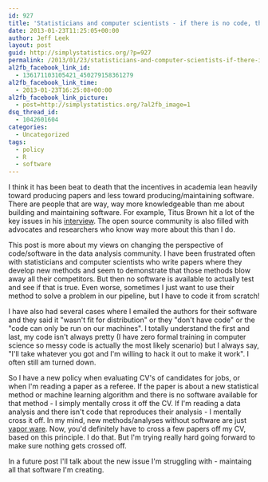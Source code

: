 ```yaml
---
id: 927
title: 'Statisticians and computer scientists - if there is no code, there is no paper'
date: 2013-01-23T11:25:05+00:00
author: Jeff Leek
layout: post
guid: http://simplystatistics.org/?p=927
permalink: /2013/01/23/statisticians-and-computer-scientists-if-there-is-no-code-there-is-no-paper/
al2fb_facebook_link_id:
  - 136171103105421_450279158361279
al2fb_facebook_link_time:
  - 2013-01-23T16:25:08+00:00
al2fb_facebook_link_picture:
  - post=http://simplystatistics.org/?al2fb_image=1
dsq_thread_id:
  - 1042601604
categories:
  - Uncategorized
tags:
  - policy
  - R
  - software
---
```

I think it has been beat to death that the incentives in academia lean heavily toward producing papers and less toward producing/maintaining software. There are people that are way, way more knowledgeable than me about building and maintaining software. For example, Titus Brown hit a lot of the key issues in his [interview](http://simplystatistics.org/2012/08/17/interview-with-c-titus-brown-computational-biologist/). The open source community is also filled with advocates and researchers who know way more about this than I do.

This post is more about my views on changing the perspective of code/software in the data analysis community. I have been frustrated often with statisticians and computer scientists who write papers where they develop new methods and seem to demonstrate that those methods blow away all their competitors. But then no software is available to actually test and see if that is true. Even worse, sometimes I just want to use their method to solve a problem in our pipeline, but I have to code it from scratch!

I have also had several cases where I emailed the authors for their software and they said it "wasn't fit for distribution" or they "don't have code" or the "code can only be run on our machines". I totally understand the first and last, my code isn't always pretty (I have zero formal training in computer science so messy code is actually the most likely scenario) but I always say, "I'll take whatever you got and I'm willing to hack it out to make it work". I often still am turned down.

So I have a new policy when evaluating CV's of candidates for jobs, or when I'm reading a paper as a referee. If the paper is about a new statistical method or machine learning algorithm and there is no software available for that method - I simply mentally cross it off the CV. If I'm reading a data analysis and there isn't code that reproduces their analysis - I mentally cross it off. In my mind, new methods/analyses without software are just [vapor ware](http://en.wikipedia.org/wiki/Vaporware). Now, you'd definitely have to cross a few papers off my CV, based on this principle. I do that. But I'm trying really hard going forward to make sure nothing gets crossed off.

In a future post I'll talk about the new issue I'm struggling with - maintaing all that software I'm creating.

&nbsp;